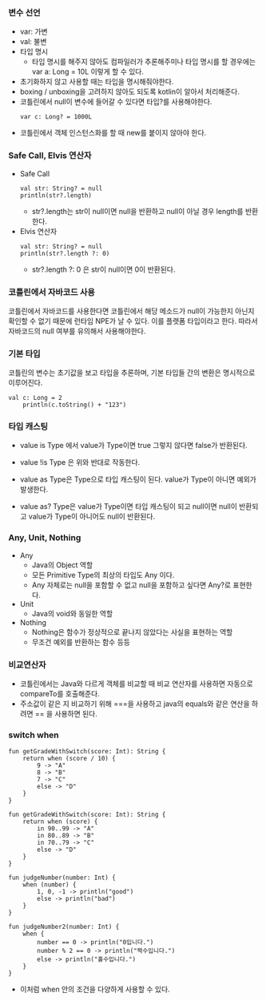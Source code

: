 ### 변수 선언
- var: 가변
- val: 불변
- 타입 명시
    - 타입 명시를 해주지 않아도 컴파일러가 추론해주미나 타입 명시를 할 경우에는 var a: Long = 10L 이렇게 할 수 있다.
- 초기화하지 않고 사용할 때는 타입을 명시해줘야한다.
- boxing / unboxing을 고려하지 않아도 되도록 kotlin이 알아서 처리해준다.
- 코틀린에서 null이 변수에 들어갈 수 있다면 타입?를 사용해야한다.
    ```
    var c: Long? = 1000L
    ```
- 코틀린에서 객체 인스턴스화를 할 때 new를 붙이지 않아야 한다.

### Safe Call, Elvis 연산자
- Safe Call
    ```
    val str: String? = null
    println(str?.length)
    ```
    - str?.length는 str이 null이면 null을 반환하고 null이 아닐 경우 length를 반환한다.
- Elvis 연산자
    ```
    val str: String? = null
    println(str?.length ?: 0)
    ```
    - str?.length ?: 0 은 str이 null이면 0이 반환된다.


### 코틀린에서 자바코드 사용
코틀린에서 자바코드를 사용한다면 코틀린에서 해당 메소드가 null이 가능한지 아닌지 확인할 수 없기 때문에 런타임 NPE가 날 수 있다. 이를 플랫폼 타입이라고 한다. 따라서 자바코드의 null 여부를 유의해서 사용해야한다.

### 기본 타입
코틀린의 변수는 초기값을 보고 타입을 추론하며, 기본 타입들 간의 변환은 명시적으로 이루어진다.
```
val c: Long = 2
    println(c.toString() + "123")
```

### 타입 캐스팅
- value is Type 에서 value가 Type이면 true 그렇지 않다면 false가 반환된다.
- value !is Type 은 위와 반대로 작동한다.

- value as Type은 Type으로 타입 캐스팅이 된다. value가 Type이 아니면 예외가 발생한다.
- value as? Type은 value가 Type이면 타입 캐스팅이 되고 null이면 null이 반환되고 value가 Type이 아니어도 null이 반환된다.

### Any, Unit, Nothing
- Any
    - Java의 Object 역할
    - 모든 Primitive Type의 최상의 타입도 Any 이다.
    - Any 자체로는 null을 포함할 수 없고 null을 포함하고 싶다면 Any?로 표현한다.
- Unit
    - Java의 void와 동일한 역할
- Nothing
    - Nothing은 함수가 정상적으로 끝나지 않았다는 사실을 표현하는 역할
    - 무조건 예외를 반환하는 함수 등등

### 비교연산자
- 코틀린에서는 Java와 다르게 객체를 비교할 때 비교 연산자를 사용하면 자동으로 compareTo를 호출해준다.
- 주소값이 같은 지 비교하기 위해 ===을 사용하고 java의 equals와 같은 연산을 하려면 == 을 사용하면 된다.

### switch when
```
fun getGradeWithSwitch(score: Int): String {
    return when (score / 10) {
        9 -> "A"
        8 -> "B"
        7 -> "C"
        else -> "D"
    }
}
```
```
fun getGradeWithSwitch(score: Int): String {
    return when (score) {
        in 90..99 -> "A"
        in 80..89 -> "B"
        in 70..79 -> "C"
        else -> "D"
    }
}
```
```
fun judgeNumber(number: Int) {
    when (number) {
        1, 0, -1 -> println("good")
        else -> println("bad")
    }
}
```
```
fun judgeNumber2(number: Int) {
    when {
        number == 0 -> println("0입니다.")
        number % 2 == 0 -> println("짝수입니다.")
        else -> println("홀수입니다.")
    }
}

```
- 이처럼 when 안의 조건을 다양하게 사용할 수 있다.